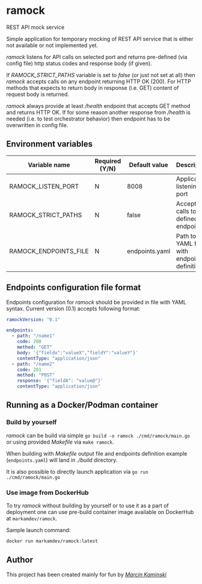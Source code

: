 # ramock
REST API mock service

Simple application for temporary mocking of REST API service that is either not available or not implemented yet.

*ramock* listens for API calls on selected port and returns pre-defined (via config file) http status codes and response body (if given).

If *RAMOCK_STRICT_PATHS* variable is set to *false* (or just not set at all) then *ramock* accepts calls on any endpoint returning HTTP OK (200). For HTTP methods that expects to return body in response (i.e. GET) content of request body is returned.

*ramock* always provide at least */health* endpoint that accepts GET method and returns HTTP OK. If for some reason another response from */health* is needed (i.e. to test orchestrator behavior) then endpoint has to be overwritten in config file.

## Environment variables

| Variable name | Required (Y/N) | Default value | Description |
| --- | --- | --- | --- |
| RAMOCK_LISTEN_PORT | N | 8008 | Application listening port |
| RAMOCK_STRICT_PATHS | N | false | Accept only calls to defined endpoints |
| RAMOCK_ENDPOINTS_FILE | N | endpoints.yaml | Path to YAML file with endpoints definition |

## Endpoints configuration file format

Endpoints configuration for *ramock* should be provided in file with YAML syntax. Current version (0.1) accepts following format:

```yaml
ramockVersion: "0.1"

endpoints:
  - path: "/name1"
    code: 200
    method: "GET"
    body: '{"fieldx":"valueX","fieldY":"valueY"}'
    contentType: "application/json"
  - path: "/name2"
    code: 201
    method: "POST"
    response: '{"fieldA": "value@"}'
    contentType: "application/json"
```

## Running as a Docker/Podman container

### Build by yourself

*ramock* can be build via simple `go build -o ramock ./cmd/ramock/main.go` or using provided *Makefile* via `make ramock`.

When building with *Makefile* output file and endpoints definition example (`endpoints.yaml`) will land in *./build* directory.

It is also possible to directly launch application via `go run ./cmd/ramock/main.go`

### Use image from DockerHub

To try *ramock* without building by yourself or to use it as a part of deployment one can use pre-build container image available on DockerHub at `markamdev/ramock`.

Sample launch command:

```bash
docker run markamdev/ramock:latest
```

## Author

This project has been created mainly for fun by [*Marcin Kaminski*](mailto:markamdev.84@gmail.com)
